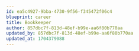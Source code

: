 ```yaml
---
id: ea5c4927-9bba-4730-9f56-f345472f06c4
blueprint: career
title: Bookkeeper
author: 857dbc7f-813d-48ef-b99e-aa6f80b770aa
updated_by: 857dbc7f-813d-48ef-b99e-aa6f80b770aa
updated_at: 1704379088
---
```

